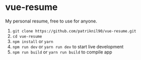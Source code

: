 # vue-resume
My personal resume, free to use for anyone.

1. `git clone https://github.com/patriknil90/vue-resume.git`
2. `cd vue-resume`
3. `npm install` or `yarn`
4. `npm run dev` or `yarn run dev` to start live development
5. `npm run build` or `yarn run build` to compile app
